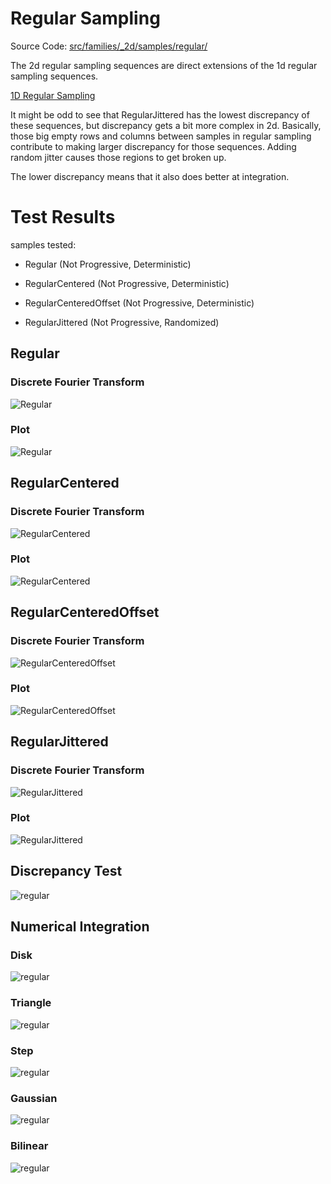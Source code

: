# Regular Sampling
Source Code: [src/families/_2d/samples/regular/](../../../../src/families/_2d/samples/regular/)

The 2d regular sampling sequences are direct extensions of the 1d regular sampling sequences.

[1D Regular Sampling](../../../_1d/samples/regular/page.md)  

It might be odd to see that RegularJittered has the lowest discrepancy of these sequences, but discrepancy gets a bit more complex in 2d.  Basically, those big empty rows and columns between samples in regular sampling contribute to making larger discrepancy for those sequences.  Adding random jitter causes those regions to get broken up.

The lower discrepancy means that it also does better at integration.

# Test Results
 samples tested:
* Regular (Not Progressive, Deterministic)
* RegularCentered (Not Progressive, Deterministic)
* RegularCenteredOffset (Not Progressive, Deterministic)
* RegularJittered (Not Progressive, Randomized)
## Regular
### Discrete Fourier Transform
![Regular](../../../_2d/samples/regular/DFT_Regular.png)  
### Plot
![Regular](../../../_2d/samples/regular/MakePlot_Regular.png)  
## RegularCentered
### Discrete Fourier Transform
![RegularCentered](../../../_2d/samples/regular/DFT_RegularCentered.png)  
### Plot
![RegularCentered](../../../_2d/samples/regular/MakePlot_RegularCentered.png)  
## RegularCenteredOffset
### Discrete Fourier Transform
![RegularCenteredOffset](../../../_2d/samples/regular/DFT_RegularCenteredOffset.png)  
### Plot
![RegularCenteredOffset](../../../_2d/samples/regular/MakePlot_RegularCenteredOffset.png)  
## RegularJittered
### Discrete Fourier Transform
![RegularJittered](../../../_2d/samples/regular/DFT_RegularJittered.png)  
### Plot
![RegularJittered](../../../_2d/samples/regular/MakePlot_RegularJittered.png)  
## Discrepancy Test
![regular](../../../_2d/samples/regular/CalculateDiscrepancy.png)  
## Numerical Integration
### Disk
![regular](../../../_2d/samples/regular/Disk.png)  
### Triangle
![regular](../../../_2d/samples/regular/Triangle.png)  
### Step
![regular](../../../_2d/samples/regular/Step.png)  
### Gaussian
![regular](../../../_2d/samples/regular/Gaussian.png)  
### Bilinear
![regular](../../../_2d/samples/regular/Bilinear.png)  
